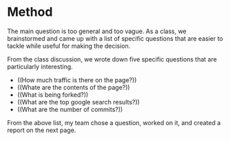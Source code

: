 # Method

The main question is too general and too vague. As a class, we brainstormed
and came up with a list of specific questions that are easier to tackle while useful
for making the decision.

From the class discussion, we wrote down five specific questions that are particularly interesting.

* ((How much traffic is there on the page?))
* ((Whate are the contents of the page?))
* ((What is being forked?))
* ((What are the top google search results?))
* ((What are the number of commits?))

From the above list, my team chose a question, worked on it, and created a report on the next page.
